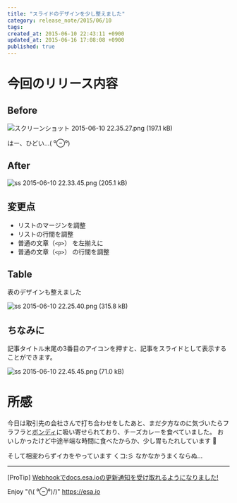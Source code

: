 ```yaml
---
title: "スライドのデザインを少し整えました"
category: release_note/2015/06/10
tags: 
created_at: 2015-06-10 22:43:11 +0900
updated_at: 2015-06-16 17:08:08 +0900
published: true
---
```


# 今回のリリース内容

## Before


![スクリーンショット 2015-06-10 22.35.27.png (197.1 kB)](https://img.esa.io/uploads/production/attachments/105/2015/06/10/2/600fa14a-9bc8-4bb8-8e65-32242425ebe0.png)

はー、ひどい…( ⁰⊖⁰)

## After

![ss 2015-06-10 22.33.45.png (205.1 kB)](https://img.esa.io/uploads/production/attachments/105/2015/06/10/2/849e279a-7884-40b0-8929-9911bf93d84c.png)

## 変更点

- リストのマージンを調整
- リストの行間を調整
- 普通の文章（`<p>`） を左揃えに
- 普通の文章（`<p>`） の行間を調整

## Table

表のデザインも整えました

![ss 2015-06-10 22.25.40.png (315.8 kB)](https://img.esa.io/uploads/production/attachments/105/2015/06/10/2/266da0ae-ba66-465f-8a90-9ac316975848.png)

## ちなみに

記事タイトル末尾の3番目のアイコンを押すと、記事をスライドとして表示することができます。

![ss 2015-06-10 22.45.45.png (71.0 kB)](https://img.esa.io/uploads/production/attachments/105/2015/06/10/2/cbfcd183-5552-4d90-aac3-1855e2c195d0.png)

# 所感

今日は取引先の会社さんで打ち合わせをしたあと、まだ夕方なのに気づいたらフラフラと[ボンディ](http://bondy.co.jp/web/)に吸い寄せられており、チーズカレーを食べていました。
おいしかったけど中途半端な時間に食べたからか、少し胃もたれしています :curry: 

そして相変わらずイカをやっています くコ:彡 なかなかうまくならぬ…

---
[ProTip] [Webhookでdocs.esa.ioの更新通知を受け取れるようになりました!](/posts/73) 

Enjoy "(\\( ⁰⊖⁰)/)"
https://esa.io
